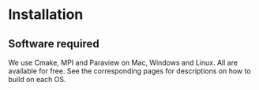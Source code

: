 # Installation

## Software required

We use Cmake, MPI and Paraview on Mac, Windows and Linux. All are available for free. See the corresponding pages for descriptions on how to build on each OS.

